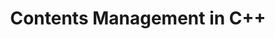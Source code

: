 ﻿---
title: Contents Management in C++
articleTitle: Contents Management
linktitle: Contents Management
description: "Introduction to document content management classes in Aspose.Words for С++."
type: docs
weight: 140
url: /cpp/contents-management/
---


